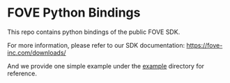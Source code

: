 # FOVE Python Bindings

This repo contains python bindings of the public FOVE SDK.

For more information, please refer to our SDK documentation: https://fove-inc.com/downloads/

And we provide one simple example under the [example](/example/) directory for reference.
